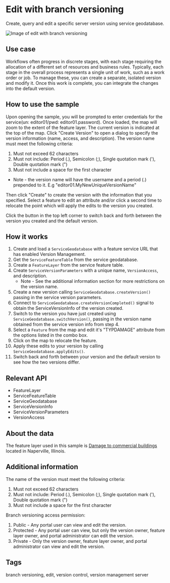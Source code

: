 # Edit with branch versioning

Create, query and edit a specific server version using service geodatabase.

![Image of edit with branch versioning]()

## Use case

Workflows often progress in discrete stages, with each stage requiring the allocation of a different set of resources and business rules. Typically, each stage in the overall process represents a single unit of work, such as a work order or job. To manage these, you can create a separate, isolated version and modify it. Once this work is complete, you can integrate the changes into the default version.

## How to use the sample

Upon opening the sample, you will be prompted to enter credentials for the service(un: editor01/pwd: editor01.password). Once loaded, the map will zoom to the extent of the feature layer. The current version is indicated at the top of the map. Click "Create Version" to open a dialog to specify the version information (name, access, and description). The version name must meet the following criteria:

1. Must not exceed 62 characters
2. Must not include: Period (.), Semicolon (;), Single quotation mark ('), Double quotation mark (")
3. Must not include a space for the first character

* Note - the version name will have the username and a period (.) prepended to it. E.g "editor01.MyNewUniqueVersionName"

Then click "Create" to create the version with the information that you specified. Select a feature to edit an attribute and/or click a second time to relocate the point which will apply the edits to the version you created.

Click the button in the top left corner to switch back and forth between the version you created and the default version.

## How it works

1. Create and load a `ServiceGeodatabase` with a feature service URL that has enabled Version Management.
2. Get the `ServiceFeatureTable` from the service geodatabase.
3. Create a `FeatureLayer` from the service feature table.
4. Create `ServiceVersionParameters` with a unique name, `VersionAccess`, and description.
    * Note - See the additional information section for more restrictions on the version name.
5. Create a new version calling `ServiceGeodatabase.createVersion()` passing in the service version parameters.
6. Connect to `ServiceGeodatabase.createVersionCompleted()` signal to obtain the ServiceVersionInfo of the version created.
7. Switch to the version you have just created using `ServiceGeodatabase.switchVersion()`, passing in the version name obtained from the service version info from step 4.
8. Select a `Feature` from the map and edit it's "TYPDAMAGE" attribute from the options listed in the combo box.
9. Click on the map to relocate the feature.
10. Apply these edits to your version by calling `ServiceGeodatabase.applyEdits()`.
11. Switch back and forth between your version and the default version to see how the two versions differ.

## Relevant API

* FeatureLayer
* ServiceFeatureTable
* ServiceGeodatabase
* ServiceVersionInfo
* ServiceVersionParameters
* VersionAccess

## About the data

The feature layer used in this sample is [Damage to commercial buildings]("https://sampleserver7.arcgisonline.com/arcgis/rest/services/DamageAssessment/FeatureServer/0") located in Naperville, Illinois.

## Additional information

The name of the version must meet the following criteria:

1. Must not exceed 62 characters
2. Must not include: Period (.), Semicolon (;), Single quotation mark ('), Double quotation mark (")
3. Must not include a space for the first character

Branch versioning access permission:

1. Public - Any portal user can view and edit the version.
2. Protected - Any portal user can view, but only the version owner, feature layer owner, and portal administrator can edit the version.
3. Private - Only the version owner, feature layer owner, and portal administrator can view and edit the version.

## Tags

branch versioning, edit, version control, version management server
